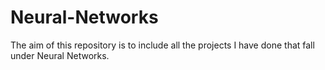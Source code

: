 # Neural-Networks
The aim of this repository is to include all the projects I have done that fall under Neural Networks. 
